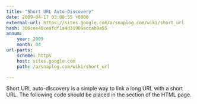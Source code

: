 ```yaml
---
title: "Short URL Auto-Discovery"
date: 2009-04-17 03:00:55 +0000
external-url: https://sites.google.com/a/snaplog.com/wiki/short_url
hash: 306cee40ceafdf1a4d31909accab9a55
annum:
    year: 2009
    month: 04
url-parts:
    scheme: https
    host: sites.google.com
    path: /a/snaplog.com/wiki/short_url

---
```


Short URL auto-discovery is a simple way to link a long URL with a short URL. The following code should be placed in the <head> section of the HTML page.
